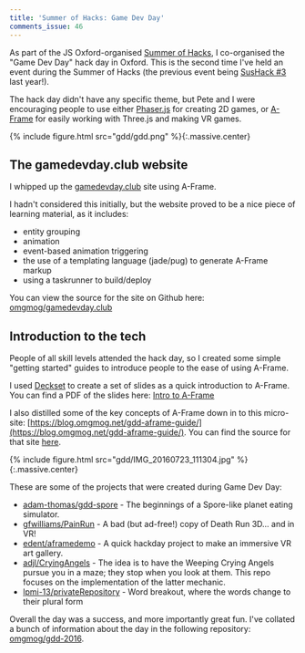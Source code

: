 ```yaml
---
title: 'Summer of Hacks: Game Dev Day'
comments_issue: 46
---
```


As part of the JS Oxford-organised [Summer of Hacks](http://summerofhacks.io), I co-organised the "Game Dev Day" hack day in Oxford. This is the second time I've held an event during the Summer of Hacks (the previous event being [SusHack #3](https://sushack.github.io/) last year!).

<!-- more -->

The hack day didn't have any specific theme, but Pete and I were encouraging people to use either [Phaser.js](http://phaser.io/) for creating 2D games, or [A-Frame](https://aframe.io/) for easily working with Three.js and making VR games.

{% include figure.html src="gdd/gdd.png" %}{:.massive.center}

## The gamedevday.club website

I whipped up the [gamedevday.club](http://gamedevday.club) site using A-Frame.

I hadn't considered this initially, but the website proved to be a nice piece of learning material, as it includes:

- entity grouping
- animation
- event-based animation triggering
- the use of a templating language (jade/pug) to generate A-Frame markup
- using a taskrunner to build/deploy

You can view the source for the site on Github here: [omgmog/gamedevday.club](https://github.com/omgmog/gamedevday.club/tree/master/src)

## Introduction to the tech

People of all skill levels attended the hack day, so I created some simple "getting started" guides to introduce people to the ease of using A-Frame.

I used [Deckset](http://decksetapp.com) to create a set of slides as a quick introduction to A-Frame. You can find a PDF of the slides here: [Intro to A-Frame](https://github.com/omgmog/gdd-2016/blob/master/Intro%20to%20A-Frame.pdf)

I also distilled some of the key concepts of A-Frame down in to this micro-site: [https://blog.omgmog.net/gdd-aframe-guide/](https://blog.omgmog.net/gdd-aframe-guide/). You can find the source for that site [here](https://github.com/omgmog/gdd-aframe-guide).

{% include figure.html src="gdd/IMG_20160723_111304.jpg" %}{:.massive.center}

These are some of the projects that were created during Game Dev Day:

- [adam-thomas/gdd-spore](https://github.com/adam-thomas/gdd-spore) - The beginnings of a Spore-like planet eating simulator.
- [gfwilliams/PainRun](https://github.com/gfwilliams/PainRun) - A bad (but ad-free!) copy of Death Run 3D... and in VR!
- [edent/aframedemo](https://github.com/edent/aframedemo/tree/gh-pages) - A quick hackday project to make an immersive VR art gallery.
- [adjl/CryingAngels](https://github.com/adjl/CryingAngels) - The idea is to have the Weeping Crying Angels pursue you in a maze; they stop when you look at them. This repo focuses on the implementation of the latter mechanic.
- [lpmi-13/privateRepository](https://github.com/lpmi-13/privateRepository) - Word breakout, where the words change to their plural form

Overall the day was a success, and more importantly great fun. I've collated a bunch of information about the day in the following repository: [omgmog/gdd-2016](https://github.com/omgmog/gdd-2016).

